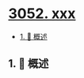 # [3052. xxx](https://github.com/Tdahuyou/TNotes.leetcode/tree/main/notes/3052.%20xxx)

<!-- region:toc -->

- [1. 📝 概述](#1--概述)

<!-- endregion:toc -->

## 1. 📝 概述
